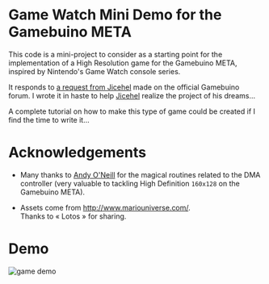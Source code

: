 # Game Watch Mini Demo for the Gamebuino META

This code is a mini-project to consider as a starting point for the implementation of a High Resolution game for the Gamebuino META, inspired by Nintendo's Game Watch console series.

It responds to [a request from Jicehel](https://community.gamebuino.com/t/demande-de-squelette/943) made on the official Gamebuino forum. I wrote it in haste to help [Jicehel](https://gamebuino.com/@jicehel) realize the project of his dreams...

A complete tutorial on how to make this type of game could be created if I find the time to write it...

# Acknowledgements

- Many thanks to [Andy O'Neill](https://gamebuino.com/@aoneill) for the magical routines related to the DMA controller (very valuable to tackling High Definition `160x128` on the Gamebuino META).

- Assets come from http://www.mariouniverse.com/.  
  Thanks to « Lotos » for sharing.

# Demo

![game demo](https://community.gamebuino.com/uploads/default/original/1X/83a8947efd9a6c40411def15ed381b50bd1f9747.gif)